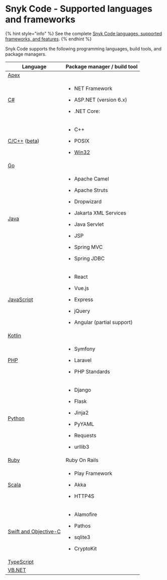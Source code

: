 # Snyk Code - Supported languages and frameworks

{% hint style="info" %}
See the complete [Snyk Code languages, supported frameworks, and features](../supported-languages-and-frameworks/supported-languages-frameworks-and-feature-availability-overview.md#code-analysis-snyk-code).
{% endhint %}

Snyk Code supports the following programming languages, build tools, and package managers.

| **Language**                                                                                                      | **Package manager / build tool**                                                                                                                                                                                                                   |
| ----------------------------------------------------------------------------------------------------------------- | -------------------------------------------------------------------------------------------------------------------------------------------------------------------------------------------------------------------------------------------------- |
| [Apex](../supported-languages-and-frameworks/apex.md)                                                             |                                                                                                                                                                                                                                                    |
| [C#](../supported-languages-and-frameworks/.net/)                                                                 | <p></p><ul><li>NET Framework</li></ul><ul><li>ASP.NET (version 6.x)</li></ul><ul><li>.NET Core:</li></ul>                                                                                                                                          |
| [C/C++](../supported-languages-and-frameworks/c-c++.md) ([beta](../../more-info/snyk-feature-release-process.md)) | <p></p><ul><li>C++</li></ul><ul><li>POSIX</li></ul><ul><li><a href="https://win32-framework.sourceforge.net/">Win32</a></li></ul>                                                                                                                  |
| [Go](../supported-languages-and-frameworks/go.md)                                                                 |                                                                                                                                                                                                                                                    |
| [Java](../supported-languages-and-frameworks/java-and-kotlin.md)                                                  | <p></p><ul><li>Apache Camel</li></ul><ul><li>Apache Struts</li></ul><ul><li>Dropwizard</li></ul><ul><li>Jakarta XML Services</li></ul><ul><li>Java Servlet</li></ul><ul><li>JSP</li></ul><ul><li>Spring MVC</li></ul><ul><li>Spring JDBC</li></ul> |
| [JavaScript](../supported-languages-and-frameworks/javascript.md)                                                 | <p></p><ul><li>React</li></ul><ul><li>Vue.js</li></ul><ul><li>Express</li></ul><ul><li>jQuery</li></ul><ul><li>Angular (partial support)</li></ul>                                                                                                 |
| [Kotlin](../supported-languages-and-frameworks/java-and-kotlin.md)                                                |                                                                                                                                                                                                                                                    |
| [PHP](../supported-languages-and-frameworks/php.md)                                                               | <p></p><ul><li>Symfony</li></ul><ul><li>Laravel</li></ul><ul><li>PHP Standards</li></ul>                                                                                                                                                           |
| [Python](../supported-languages-and-frameworks/python.md)                                                         | <p></p><ul><li>Django</li></ul><ul><li>Flask</li></ul><ul><li>Jinja2</li></ul><ul><li>PyYAML</li></ul><ul><li>Requests</li></ul><ul><li>urllib3</li></ul>                                                                                          |
| [Ruby](../supported-languages-and-frameworks/ruby.md)                                                             | Ruby On Rails                                                                                                                                                                                                                                      |
| [Scala](../supported-languages-and-frameworks/scala.md)                                                           | <p></p><ul><li>Play Framework</li></ul><ul><li>Akka</li></ul><ul><li>HTTP4S</li></ul>                                                                                                                                                              |
| [Swift and Objective-C](../supported-languages-and-frameworks/swift-and-objective-c.md)                           | <p></p><ul><li>Alamofire</li></ul><ul><li>Pathos </li></ul><ul><li>sqlite3</li></ul><ul><li>CryptoKit</li></ul>                                                                                                                                    |
| [TypeScript](../supported-languages-and-frameworks/typescript.md)                                                 |                                                                                                                                                                                                                                                    |
| [VB.NET](../supported-languages-and-frameworks/vb.net.md)                                                         |                                                                                                                                                                                                                                                    |

